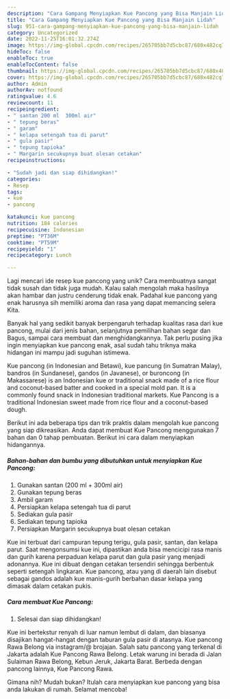 ```yaml
---
description: "Cara Gampang Menyiapkan Kue Pancong yang Bisa Manjain Lidah"
title: "Cara Gampang Menyiapkan Kue Pancong yang Bisa Manjain Lidah"
slug: 951-cara-gampang-menyiapkan-kue-pancong-yang-bisa-manjain-lidah
category: Uncategorized
date: 2022-11-25T16:01:32.274Z
image: https://img-global.cpcdn.com/recipes/265705bb7d5cbc87/680x482cq70/kue-pancong-foto-resep-utama.jpg
hideToc: false
enableToc: true
enableTocContent: false
thumbnail: https://img-global.cpcdn.com/recipes/265705bb7d5cbc87/680x482cq70/kue-pancong-foto-resep-utama.jpg
cover: https://img-global.cpcdn.com/recipes/265705bb7d5cbc87/680x482cq70/kue-pancong-foto-resep-utama.jpg
author: Admin
authorAv: notfound
ratingvalue: 4.6
reviewcount: 11
recipeingredient:
- " santan 200 ml  300ml air"
- " tepung beras"
- " garam"
- " kelapa setengah tua di parut"
- " gula pasir"
- " tepung tapioka"
- " Margarin secukupnya buat olesan cetakan"
recipeinstructions:

- "Sudah jadi dan siap dihidangkan!"
categories:
- Resep
tags:
- kue
- pancong

katakunci: kue pancong 
nutrition: 184 calories
recipecuisine: Indonesian
preptime: "PT36M"
cooktime: "PT59M"
recipeyield: "1"
recipecategory: Lunch

---
```





Lagi mencari ide resep kue pancong yang unik? Cara membuatnya sangat tidak susah dan tidak juga mudah. Kalau salah mengolah maka hasilnya akan hambar dan justru cenderung tidak enak. Padahal kue pancong yang enak harusnya sih memiliki aroma dan rasa yang dapat memancing selera Kita.





Banyak hal yang sedikit banyak berpengaruh terhadap kualitas rasa dari kue pancong, mulai dari jenis bahan, selanjutnya pemilihan bahan segar dan Bagus, sampai cara membuat dan menghidangkannya. Tak perlu pusing jika ingin menyiapkan kue pancong enak,      asal sudah tahu triknya maka hidangan ini mampu jadi suguhan istimewa.














Kue pancong (in Indonesian and Betawi), kue pancung (in Sumatran Malay), bandros (in Sundanese), gandos (in Javanese), or buroncong (in Makassarese) is an Indonesian kue or traditional snack made of a rice flour and coconut-based batter and cooked in a special mold pan. It is a commonly found snack in Indonesian traditional markets. Kue Pancong is a traditional Indonesian sweet made from rice flour and a coconut-based dough.






Berikut ini ada beberapa tips dan trik praktis dalam mengolah kue pancong yang siap dikreasikan. Anda dapat membuat Kue Pancong menggunakan 7 bahan dan 0 tahap pembuatan. Berikut ini cara dalam menyiapkan hidangannya.

<!--inarticleads1-->

##### Bahan-bahan dan bumbu yang dibutuhkan untuk menyiapkan Kue Pancong:

1. Gunakan  santan (200 ml + 300ml air)
1. Gunakan  tepung beras
1. Ambil  garam
1. Persiapkan  kelapa setengah tua di parut
1. Sediakan  gula pasir
1. Sediakan  tepung tapioka
1. Persiapkan  Margarin secukupnya buat olesan cetakan


Kue ini terbuat dari campuran tepung terigu, gula pasir, santan, dan kelapa parut. Saat mengonsumsi kue ini, dipastikan anda bisa mencicipi rasa manis dan gurih karena perpaduan kelapa parut dan gula pasir yang menjadi adonannya. Kue ini dibuat dengan cetakan tersendiri sehingga berbentuk seperti setengah lingkaran. Kue pancong, atau yang di daerah lain disebut sebagai gandos adalah kue manis-gurih berbahan dasar kelapa yang dimasak dalam cetakan pukis. 

<!--inarticleads2-->

##### Cara membuat Kue Pancong:


1. Selesai dan siap dihidangkan!

Kue ini bertekstur renyah di luar namun lembut di dalam, dan biasanya disajikan hangat-hangat dengan taburan gula pasir di atasnya. Kue pancong Rawa Belong via instagram/@ brojajan. Salah satu pancong yang terkenal di Jakarta adalah Kue Pancong Rawa Belong. Letak warung ini berada di Jalan Sulaiman Rawa Belong, Kebun Jeruk, Jakarta Barat. Berbeda dengan pancong lainnya, Kue Pancong Rawa. 

Gimana nih? Mudah bukan? Itulah cara menyiapkan kue pancong yang bisa anda lakukan di rumah. Selamat mencoba!
